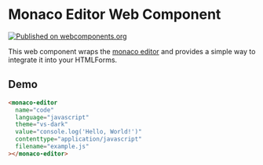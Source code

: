 # Monaco Editor Web Component

[![Published on webcomponents.org](https://img.shields.io/badge/webcomponents.org-published-blue.svg)](https://www.webcomponents.org/element/monaco-web-component)

This web component wraps the [monaco editor](https://microsoft.github.io/monaco-editor) and provides a simple way to integrate it into your HTMLForms.

## Demo

<!--
```
<custom-element-demo>
  <template>
    <link rel="import" href="index.html">
  </template>
</custom-element-demo>
```
-->

```html
<monaco-editor
  name="code"
  language="javascript"
  theme="vs-dark"
  value="console.log('Hello, World!')"
  contenttype="application/javascript"
  filename="example.js"
></monaco-editor>
```
